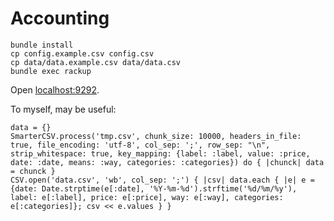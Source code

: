 # Accounting

    bundle install
    cp config.example.csv config.csv
    cp data/data.example.csv data/data.csv
    bundle exec rackup

Open [localhost:9292](http://localhost:9292).

To myself, may be useful:

    data = {}
    SmarterCSV.process('tmp.csv', chunk_size: 10000, headers_in_file: true, file_encoding: 'utf-8', col_sep: ';', row_sep: "\n", strip_whitespace: true, key_mapping: {label: :label, value: :price, date: :date, means: :way, categories: :categories}) do { |chunck| data = chunck }
    CSV.open('data.csv', 'wb', col_sep: ';') { |csv| data.each { |e| e = {date: Date.strptime(e[:date], '%Y-%m-%d').strftime('%d/%m/%y'), label: e[:label], price: e[:price], way: e[:way], categories: e[:categories]}; csv << e.values } }
